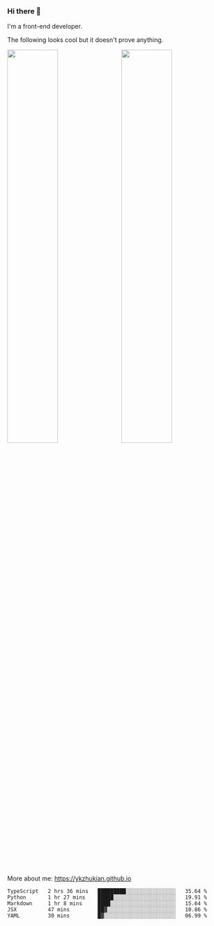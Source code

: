 ### Hi there 👋

I'm a front-end developer.

The following looks cool but it doesn't prove anything.

[<img align="right" width="48%" src="https://github-readme-stats.vercel.app/api?username=ykzhukian&show_icons=true&theme=dracula">](https://github.com/anuraghazra/github-readme-stats)

[<img width="48%" src="https://github-readme-stats.vercel.app/api/top-langs/?username=ykzhukian&layout=compact&theme=dracula">](https://github.com/anuraghazra/github-readme-stats)

More about me: 
https://ykzhukian.github.io

<!--START_SECTION:waka-->
```text
TypeScript   2 hrs 36 mins   █████████░░░░░░░░░░░░░░░░   35.64 % 
Python       1 hr 27 mins    █████░░░░░░░░░░░░░░░░░░░░   19.91 % 
Markdown     1 hr 8 mins     ████░░░░░░░░░░░░░░░░░░░░░   15.64 % 
JSX          47 mins         ██▓░░░░░░░░░░░░░░░░░░░░░░   10.86 % 
YAML         30 mins         █▓░░░░░░░░░░░░░░░░░░░░░░░   06.99 % 
```
<!--END_SECTION:waka-->
